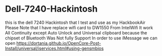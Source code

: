 # Dell-7240-Hackintosh
this is the dell 7240 Hackintosh that I test and use as my HackbookAir
Please Note that I have replace wifi card to DW1550 From IntelWifi It work All Continuity except Auto Unlock and Universal clipboard because the chipset of Bluetooth
Was Not fully Support
In order to use iMessage we can open https://dortania.github.io/OpenCore-Post-Install/universal/iservices.html#using-gensmbios 
